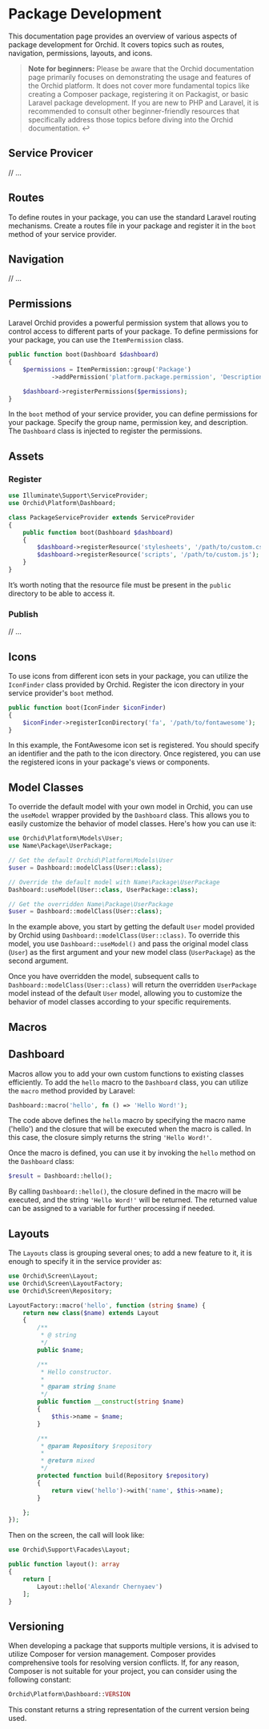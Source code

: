 # Package Development

This documentation page provides an overview of various aspects of package development for Orchid. It covers topics such as routes, navigation, permissions, layouts, and icons.

> **Note for beginners:** Please be aware that the Orchid documentation page primarily focuses on demonstrating the usage and features of the Orchid platform. It does not cover more fundamental topics like creating a Composer package, registering it on Packagist, or basic Laravel package development. If you are new to PHP and Laravel, it is recommended to consult other beginner-friendly resources that specifically address those topics before diving into the Orchid documentation. ↩


## Service Provicer

// ...

## Routes

To define routes in your package, you can use the standard Laravel routing mechanisms. Create a routes file in your package and register it in the `boot` method of your service provider.

## Navigation

// ...

## Permissions

Laravel Orchid provides a powerful permission system that allows you to control access to different parts of your package. To define permissions for your package, you can use the `ItemPermission` class.

```php
public function boot(Dashboard $dashboard)
{
    $permissions = ItemPermission::group('Package')
            ->addPermission('platform.package.permission', 'Description');

    $dashboard->registerPermissions($permissions);
}
```

In the `boot` method of your service provider, you can define permissions for your package. Specify the group name, permission key, and description. The `Dashboard` class is injected to register the permissions.


## Assets

### Register

```php
use Illuminate\Support\ServiceProvider;
use Orchid\Platform\Dashboard;

class PackageServiceProvider extends ServiceProvider
{
    public function boot(Dashboard $dashboard)
    {
        $dashboard->registerResource('stylesheets', '/path/to/custom.css');
        $dashboard->registerResource('scripts', '/path/to/custom.js');
    }
}
```

It’s worth noting that the resource file must be present in the `public` directory to be able to access it.

### Publish

// ...


## Icons

To use icons from different icon sets in your package, you can utilize the `IconFinder` class provided by Orchid. Register the icon directory in your service provider's `boot` method.

```php
public function boot(IconFinder $iconFinder)
{
    $iconFinder->registerIconDirectory('fa', '/path/to/fontawesome');
}
```

In this example, the FontAwesome icon set is registered. You should specify an identifier and the path to the icon directory. Once registered, you can use the registered icons in your package's views or components.



## Model Classes

To override the default model with your own model in Orchid, you can use the `useModel` wrapper provided by the `Dashboard` class. This allows you to easily customize the behavior of model classes. Here's how you can use it:

```php
use Orchid\Platform\Models\User;
use Name\Package\UserPackage;

// Get the default Orchid\Platform\Models\User
$user = Dashboard::modelClass(User::class);

// Override the default model with Name\Package\UserPackage
Dashboard::useModel(User::class, UserPackage::class);

// Get the overridden Name\Package\UserPackage
$user = Dashboard::modelClass(User::class);
```

In the example above, you start by getting the default `User` model provided by Orchid using `Dashboard::modelClass(User::class)`. To override this model, you use `Dashboard::useModel()` and pass the original model class (`User`) as the first argument and your new model class (`UserPackage`) as the second argument.

Once you have overridden the model, subsequent calls to `Dashboard::modelClass(User::class)` will return the overridden `UserPackage` model instead of the default `User` model, allowing you to customize the behavior of model classes according to your specific requirements.


## Macros

## Dashboard

Macros allow you to add your own custom functions to existing classes efficiently. To add the `hello` macro to the `Dashboard` class, you can utilize the `macro` method provided by Laravel:

```php
Dashboard::macro('hello', fn () => 'Hello Word!');
```

The code above defines the `hello` macro by specifying the macro name ('hello') and the closure that will be executed when the macro is called. In this case, the closure simply returns the string `'Hello Word!'`.

Once the macro is defined, you can use it by invoking the `hello` method on the `Dashboard` class:

```php
$result = Dashboard::hello();
```

By calling `Dashboard::hello()`, the closure defined in the macro will be executed, and the string `'Hello Word!'` will be returned. The returned value can be assigned to a variable for further processing if needed.

## Layouts


The `Layouts` class is grouping several ones; to add a new feature to it, it is enough to specify it in the service provider as:

```php
use Orchid\Screen\Layout;
use Orchid\Screen\LayoutFactory;
use Orchid\Screen\Repository;

LayoutFactory::macro('hello', function (string $name) {
    return new class($name) extends Layout
    {
        /**
         * @ string
         */
        public $name;

        /**
         * Hello constructor.
         *
         * @param string $name
         */
        public function __construct(string $name)
        {
            $this->name = $name;
        }

        /**
         * @param Repository $repository
         *
         * @return mixed
         */
        protected function build(Repository $repository)
        {
            return view('hello')->with('name', $this->name);
        }

    };
});
```

Then on the screen, the call will look like:

```php
use Orchid\Support\Facades\Layout;

public function layout(): array
{
    return [
        Layout::hello('Alexandr Chernyaev')
    ];
}
```

## Versioning

When developing a package that supports multiple versions, it is advised to utilize Composer for version management. Composer provides comprehensive tools for resolving version conflicts. If, for any reason, Composer is not suitable for your project, you can consider using the following constant:

```php
Orchid\Platform\Dashboard::VERSION
```

This constant returns a string representation of the current version being used.
